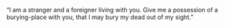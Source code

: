 “I am a stranger and a foreigner living with you. Give me a possession of a burying-place with you, that I may bury my dead out of my sight.”